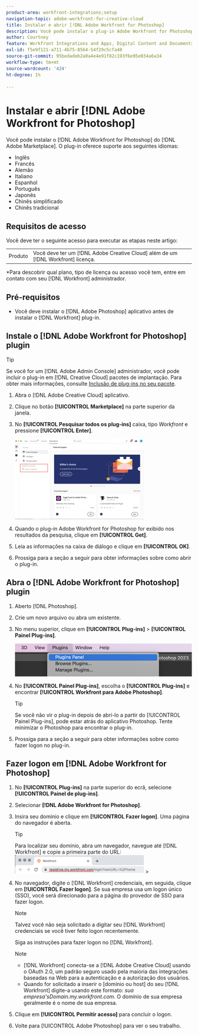 ```yaml
---
product-area: workfront-integrations;setup
navigation-topic: adobe-workfront-for-creative-cloud
title: Instalar e abrir [!DNL Adobe Workfront for Photoshop]
description: Você pode instalar o plug-in Adobe Workfront for Photoshop no Adobe Marketplace.
author: Courtney
feature: Workfront Integrations and Apps, Digital Content and Documents
exl-id: f5e9f121-a711-4b75-8564-54f29c5cfa48
source-git-commit: 95bedadeb2a0a4e4e91f82c193f6e95e034a6a34
workflow-type: tm+mt
source-wordcount: '424'
ht-degree: 1%

---
```


# Instalar e abrir [!DNL Adobe Workfront for Photoshop]

Você pode instalar o [!DNL Adobe Workfront for Photoshop] do [!DNL Adobe Marketplace]. O plug-in oferece suporte aos seguintes idiomas:

* Inglês
* Francês
* Alemão
* Italiano
* Espanhol
* Português
* Japonês
* Chinês simplificado
* Chinês tradicional

<!-- * Korean -->

## Requisitos de acesso

Você deve ter o seguinte acesso para executar as etapas neste artigo:

<table style="table-layout:auto"> 
 <col> 
 <col> 
 <tbody> 
  <!--<tr> 
   <td role="rowheader">[!DNL Adobe Workfront] plan*</td> 
   <td> <p>[!UICONTROL Pro] or higher</p> </td> 
  </tr> 
  <tr data-mc-conditions=""> 
   <td role="rowheader">[!DNL Adobe Workfront] license*</td> 
   <td> <p>[!UICONTROL Work] or [!UICONTROL Plan]</p> </td> 
  </tr> -->
  <tr> 
   <td role="rowheader">Produto</td> 
   <td>Você deve ter um [!DNL Adobe Creative Cloud] além de um [!DNL Workfront] licença.</td> 
  </tr> 
 </tbody> 
</table>

&#42;Para descobrir qual plano, tipo de licença ou acesso você tem, entre em contato com seu [!DNL Workfront] administrador.

## Pré-requisitos

* Você deve instalar o [!DNL Adobe Photoshop] aplicativo antes de instalar o [!DNL Workfront] plug-in.

## Instale o [!DNL Adobe Workfront for Photoshop] plugin

>[!TIP]
>
>Se você for um [!DNL Adobe Admin Console] administrador, você pode incluir o plug-in em [!DNL Creative Cloud] pacotes de implantação. Para obter mais informações, consulte [Inclusão de plug-ins no seu pacote](https://helpx.adobe.com/in/enterprise/using/manage-extensions.html).


1. Abra o [!DNL Adobe Creative Cloud] aplicativo.
1. Clique no botão **[!UICONTROL Marketplace]** na parte superior da janela.
1. No **[!UICONTROL Pesquisar todos os plug-ins]** caixa, tipo *Workfront* e pressione **[!UICONTROL Enter]**.

   ![](assets/adobe-marketplace-350x218.png)

1. Quando o plug-in Adobe Workfront for Photoshop for exibido nos resultados da pesquisa, clique em **[!UICONTROL Get]**.
1. Leia as informações na caixa de diálogo e clique em **[!UICONTROL OK]**.

1. Prossiga para a seção a seguir para obter informações sobre como abrir o plug-in.

## Abra o [!DNL Adobe Workfront for Photoshop] plugin

1. Aberto [!DNL Photoshop].

1. Crie um novo arquivo ou abra um existente.

1. No menu superior, clique em **[!UICONTROL Plug-ins]** > **[!UICONTROL Painel Plug-ins]**.

   ![](assets/plugins-panel-ps.png)

1. No **[!UICONTROL Painel Plug-ins]**, escolha o **[!UICONTROL Plug-ins]** e encontrar **[!UICONTROL Workfront para Adobe Photoshop]**.

   >[!TIP]
   >
   >   Se você não vir o plug-in depois de abri-lo a partir do [!UICONTROL Painel Plug-ins], pode estar atrás do aplicativo Photoshop. Tente minimizar o Photoshop para encontrar o plug-in.

1. Prossiga para a seção a seguir para obter informações sobre como fazer logon no plug-in.

## Fazer logon em [!DNL Adobe Workfront for Photoshop]

1. No **[!UICONTROL Plug-ins]** na parte superior do ecrã, selecione **[!UICONTROL Painel de plug-ins]**.
1. Selecionar **[!DNL Adobe Workfront for Photoshop]**.
1. Insira seu domínio e clique em **[!UICONTROL Fazer logon]**. Uma página do navegador é aberta.

   >[!TIP]
   >
   >Para localizar seu domínio, abra um navegador, navegue até [!DNL Workfront] e copie a primeira parte do URL:\
   >![](assets/domain-350x50.png)   >

1. No navegador, digite o [!DNL Workfront] credenciais, em seguida, clique em **[!UICONTROL Fazer logon]**. Se sua empresa usa um logon único (SSO), você será direcionado para a página do provedor de SSO para fazer logon.

   >[!NOTE]
   >
   >Talvez você não seja solicitado a digitar seu [!DNL Workfront] credenciais se você tiver feito logon recentemente.

   Siga as instruções para fazer logon no [!DNL Workfront].

   >[!NOTE]
   >
   >* [!DNL Workfront] conecta-se a [!DNL Adobe Creative Cloud] usando o OAuth 2.0, um padrão seguro usado pela maioria das integrações baseadas na Web para a autenticação e a autorização dos usuários.
   >* Quando for solicitado a inserir o [domínio ou host] do seu [!DNL Workfront] digite-a usando este formato: *sua empresa&#39;sDomain.my.workfront.com*. O domínio de sua empresa geralmente é o nome de sua empresa.


1. Clique em **[!UICONTROL Permitir acesso]** para concluir o logon.
1. Volte para [!UICONTROL Adobe Photoshop] para ver o seu trabalho.

